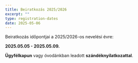 ```yaml
---
title: Beiratkozás 2025/2026
excerpt: ""
type: registration-dates
date: 2025-05-06
---
```

B﻿eiratkozás időpontjai a 2025/2026-os nevelési évre:

**2025.05.05 - 2025.05.09.**

**Ügyfélkapun** vagy óvodánkban leadott **szándéknyilatkozattal**.
